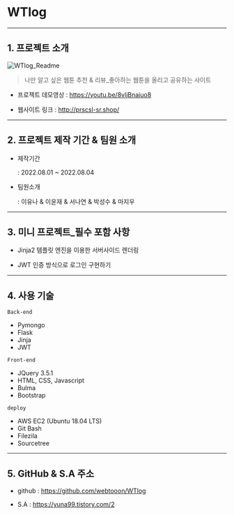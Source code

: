 # WTlog
----------------
## 1. 프로젝트 소개

![WTlog_Readme](https://user-images.githubusercontent.com/109680562/182858126-da33707a-693d-4724-b74c-e0693c9a2da4.png)

> 나만 알고 싶은 웹툰 추천 & 리뷰_좋아하는 웹툰을 올리고 공유하는 사이트

- 프로젝트 데모영상 : https://youtu.be/8vljBnajuo8

- 웹사이트 링크 : http://prscsl-sr.shop/
--------------
## 2. 프로젝트 제작 기간 & 팀원 소개
- 제작기간

  : 2022.08.01 ~ 2022.08.04
  
- 팀원소개
 
  : 이유나 & 이윤재 & 서나연 & 박성수 & 마지우
-----------------
## 3. 미니 프로젝트_필수 포함 사항
- Jinja2 템플릿 엔진을 이용한 서버사이드 렌더링
   
- JWT 인증 방식으로 로그인 구현하기
----------------------------
## 4. 사용 기술
`Back-end`
- Pymongo
- Flask
- Jinja
- JWT

`Front-end`
- JQuery 3.5.1
- HTML, CSS, Javascript
- Bulma
- Bootstrap

`deploy`
- AWS EC2 (Ubuntu 18.04 LTS)
- Git Bash
- Filezila
- Sourcetree
-----------------
## 5. GitHub & S.A 주소
- github : https://github.com/webtooon/WTlog

- S.A : https://yuna99.tistory.com/2
    
